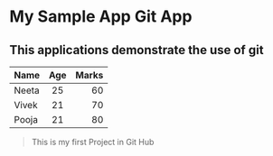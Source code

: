 # My Sample App Git App
## This applications demonstrate  the use of git

|   Name   |      Age      |  Marks |
|----------|:-------------:|-------:|
|  Neeta   |       25      |   60   |
|  Vivek   |       21      |   70   |
|  Pooja   |       21      |   80   |



> This is my first Project in Git Hub